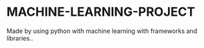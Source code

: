 # MACHINE-LEARNING-PROJECT
Made by using python with machine learning with frameworks and libraries..
